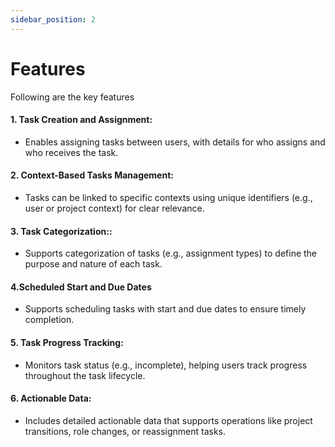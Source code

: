 ```yaml
---
sidebar_position: 2
---
```


# Features

Following are the key features

#### 1. Task Creation and Assignment:

- Enables assigning tasks between users, with details for who assigns and who receives the task.

#### 2. Context-Based Tasks Management:

- Tasks can be linked to specific contexts using unique identifiers (e.g., user or project context) for clear relevance.

#### 3. Task Categorization::

- Supports categorization of tasks (e.g., assignment types) to define the purpose and nature of each task.

#### 4.Scheduled Start and Due Dates

- Supports scheduling tasks with start and due dates to ensure timely completion.

#### 5. Task Progress Tracking:

- Monitors task status (e.g., incomplete), helping users track progress throughout the task lifecycle.

#### 6. Actionable Data:

- Includes detailed actionable data that supports operations like project transitions, role changes, or reassignment tasks.
